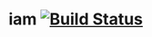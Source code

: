 # iam [![Build Status](https://travis-ci.org/pascalwilbrink/iam.svg?branch=master)](https://travis-ci.org/pascalwilbrink/iam)
